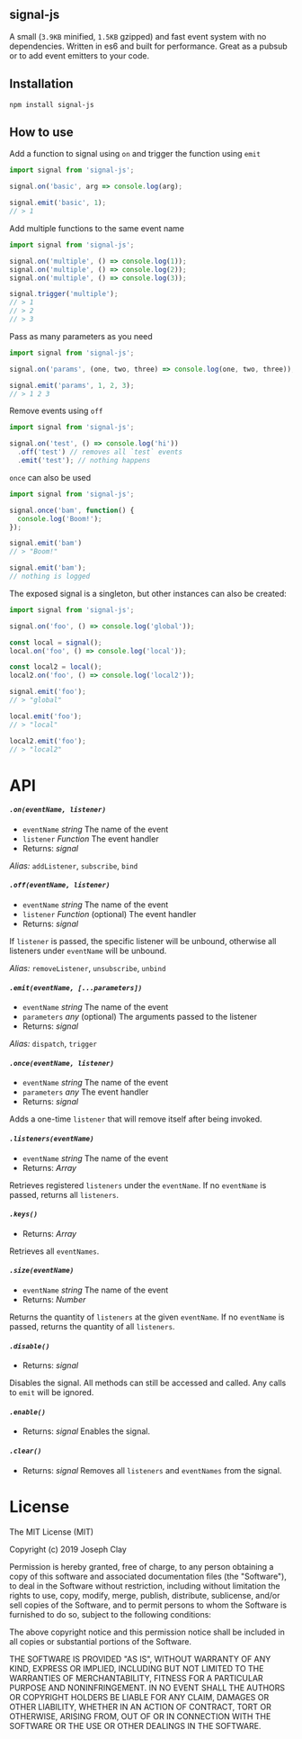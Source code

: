 ## signal-js

A small (`3.9KB` minified, `1.5KB` gzipped) and fast event system with no dependencies. 
Written in es6 and built for performance. Great as a pubsub or to add event emitters 
to your code.

## Installation

`npm install signal-js`

## How to use

Add a function to signal using `on` and trigger the function using `emit`

```js
import signal from 'signal-js';

signal.on('basic', arg => console.log(arg);

signal.emit('basic', 1);
// > 1
```

Add multiple functions to the same event name

```js
import signal from 'signal-js';

signal.on('multiple', () => console.log(1));
signal.on('multiple', () => console.log(2));
signal.on('multiple', () => console.log(3));

signal.trigger('multiple');
// > 1
// > 2
// > 3
```

Pass as many parameters as you need

```js
import signal from 'signal-js';

signal.on('params', (one, two, three) => console.log(one, two, three));

signal.emit('params', 1, 2, 3);
// > 1 2 3
```

Remove events using `off`

```js
import signal from 'signal-js';

signal.on('test', () => console.log('hi'))
  .off('test') // removes all `test` events
  .emit('test'); // nothing happens
```

`once` can also be used

```js
import signal from 'signal-js';

signal.once('bam', function() {
  console.log('Boom!');
});

signal.emit('bam')
// > "Boom!"

signal.emit('bam');
// nothing is logged
```

The exposed signal is a singleton, but other instances can also be created:

```js
import signal from 'signal-js';

signal.on('foo', () => console.log('global'));

const local = signal();
local.on('foo', () => console.log('local'));

const local2 = local();
local2.on('foo', () => console.log('local2'));

signal.emit('foo');
// > "global"

local.emit('foo');
// > "local"

local2.emit('foo');
// > "local2"
```

# API

#### *`.on(eventName, listener)`*
- `eventName` _string_ The name of the event
- `listener` _Function_ The event handler
- Returns: _signal_

_Alias:_ `addListener`, `subscribe`, `bind`

#### *`.off(eventName, listener)`*
- `eventName` _string_ The name of the event
- `listener` _Function_ (optional) The event handler
- Returns: _signal_

If `listener` is passed, the specific listener will be unbound, 
otherwise all listeners under `eventName` will be unbound.

_Alias:_ `removeListener`, `unsubscribe`, `unbind`

#### *`.emit(eventName, [...parameters])`*
- `eventName` _string_ The name of the event
- `parameters` _any_ (optional) The arguments passed to the listener
- Returns: _signal_

_Alias:_ `dispatch`, `trigger`

#### *`.once(eventName, listener)`*
- `eventName` _string_ The name of the event
- `parameters` _any_ The event handler
- Returns: _signal_

Adds a one-time `listener` that will remove itself after being invoked.

#### *`.listeners(eventName)`*
- `eventName` _string_ The name of the event
- Returns: _Array_

Retrieves registered `listeners` under the `eventName`. If no `eventName` 
is passed, returns all `listeners`.

#### *`.keys()`*
- Returns: _Array_

Retrieves all `eventNames`.

#### *`.size(eventName)`*
- `eventName` _string_ The name of the event
- Returns: _Number_

Returns the quantity of `listeners` at the given `eventName`. If no `eventName` 
is passed, returns the quantity of all `listeners`.

#### *`.disable()`*
- Returns: _signal_

Disables the signal. All methods can still be accessed and called. Any calls 
to `emit` will be ignored.

#### *`.enable()`*
- Returns: _signal_
Enables the signal.

#### *`.clear()`*
- Returns: _signal_
Removes all `listeners` and `eventNames` from the signal.

# License

The MIT License (MIT)

Copyright (c) 2019 Joseph Clay

Permission is hereby granted, free of charge, to any person obtaining a copy
of this software and associated documentation files (the "Software"), to deal
in the Software without restriction, including without limitation the rights
to use, copy, modify, merge, publish, distribute, sublicense, and/or sell
copies of the Software, and to permit persons to whom the Software is
furnished to do so, subject to the following conditions:

The above copyright notice and this permission notice shall be included in
all copies or substantial portions of the Software.

THE SOFTWARE IS PROVIDED "AS IS", WITHOUT WARRANTY OF ANY KIND, EXPRESS OR
IMPLIED, INCLUDING BUT NOT LIMITED TO THE WARRANTIES OF MERCHANTABILITY,
FITNESS FOR A PARTICULAR PURPOSE AND NONINFRINGEMENT.  IN NO EVENT SHALL THE
AUTHORS OR COPYRIGHT HOLDERS BE LIABLE FOR ANY CLAIM, DAMAGES OR OTHER
LIABILITY, WHETHER IN AN ACTION OF CONTRACT, TORT OR OTHERWISE, ARISING FROM,
OUT OF OR IN CONNECTION WITH THE SOFTWARE OR THE USE OR OTHER DEALINGS IN
THE SOFTWARE.
